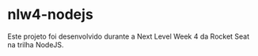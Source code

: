 # nlw4-nodejs

Este projeto foi desenvolvido durante a Next Level Week 4 da Rocket Seat na trilha NodeJS.